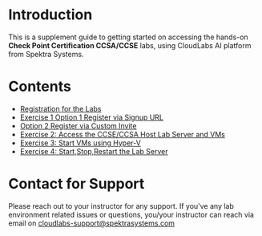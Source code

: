 # Introduction

This is a supplement guide to getting started on accessing the hands-on **Check Point Certification CCSA/CCSE** labs, using CloudLabs AI platform from Spektra Systems. 




# Contents 

* [Registration for the Labs](#Registration-for-the-labs)
* [Exercise 1 Option 1 Register via Signup URL](https://github.com/Abhishekpathania01/Check-Point-Labs/blob/master/technical_deep_dive/Exercise%201-Option-1:%20Register%20via%20Signup%20URL.md#exercise-1-option-1-register-for-lab-using-signup-link)
* [Option 2 Register via Custom Invite](#Exercise1-op2)
* [Exercise 2: Access the CCSE/CCSA Host Lab Server and VMs](#Exercise2)
* [Exercise 3: Start VMs using Hyper-V](#Exercise3)
* [Exercise 4: Start,Stop,Restart the Lab Server](#Exercise4)




# Contact for Support
Please reach out to your instructor for any support. If you've any lab environment related issues or questions, you/your instructor can reach via email on cloudlabs-support@spektrasystems.com 
